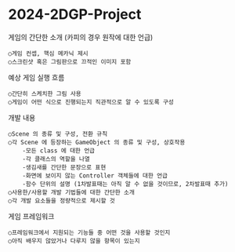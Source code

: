 # 2024-2DGP-Project
게임의 간단한 소개 (카피의 경우 원작에 대한 언급)

    ○게임 컨셉, 핵심 메카닉 제시
    ○스크린샷 혹은 그림판으로 끄적인 이미지 포함

예상 게임 실행 흐름

    ○간단히 스케치한 그림 사용
    ○게임이 어떤 식으로 진행되는지 직관적으로 알 수 있도록 구성

개발 내용

    ○Scene 의 종류 및 구성, 전환 규칙
    ○각 Scene 에 등장하는 GameObject 의 종류 및 구성, 상호작용
        -모든 class 에 대한 언급
        -각 클래스의 역할을 나열
        -생김새를 간단한 문장으로 표현
        -화면에 보이지 않는 Controller 객체들에 대한 언급
        -함수 단위의 설명 (1차발표때는 아직 알 수 없을 것이므로, 2차발표때 추가)
    ○사용한/사용할 개발 기법들에 대한 간단한 소개
    ○각 개발 요소들을 정량적으로 제시할 것

게임 프레임워크

    ○프레임워크에서 지원되는 기능들 중 어떤 것을 사용할 것인지
    ○아직 배우지 않았거나 다루지 않을 항목이 있는지
